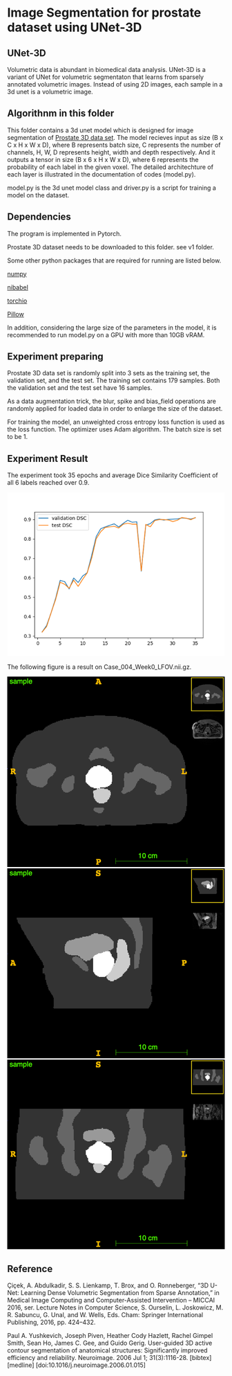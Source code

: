 Image Segmentation for prostate dataset using UNet-3D
======
 
 ## UNet-3D
 
 Volumetric data is abundant in biomedical data analysis. UNet-3D is a variant of UNet for volumetric segmentaton that learns from sparsely annotated volumetric images. Instead of using 2D images, each sample in a 3d unet is a volumetric image.
 
 
 
 ## Algorithnm in this folder
 
 This folder contains a 3d unet model which is designed for image segmentation of [Prostate 3D data set](). The model recieves input as size (B x C x H x W x D), where B represents batch size, C represents the number of channels, H, W, D represents height, width and depth respectively. And it outputs a tensor in size (B x 6 x H x W x D), where 6 represents the probability of each label in the given voxel. The detailed architechture of each layer is illustrated in the documentation of codes (model.py).
 
 model.py is the 3d unet model class and driver.py is a script for training a model on the dataset.
 
 
 ## Dependencies
 
 The program is implemented in Pytorch.
 
 Prostate 3D dataset needs to be downloaded to this folder. see v1 folder. 
 
 Some other python packages that are required for running are listed below.
 
 [numpy](https://numpy.org/)
 
 [nibabel](https://nipy.org/nibabel/)
 
 [torchio](https://torchio.readthedocs.io/)
 
 [Pillow](https://pillow.readthedocs.io/en/stable/)
 
 In addition, considering the large size of the parameters in the model, it is recommended to run model.py on a GPU with more than 10GB vRAM. 
 
 ## Experiment preparing
 
  Prostate 3D data set is randomly split into 3 sets as the training set, the validation set, and the test set. The training set contains 179 samples. Both the validation set and the test set have 16 samples.
 
  As a data augmentation trick, the blur, spike and bias_field operations are randomly applied for loaded data in order to enlarge the size of the dataset.
 
  For training the model, an unweighted cross entropy loss function is used as the loss function. The optimizer uses Adam algorithm. The batch size is set to be 1.
  
 ## Experiment Result
  
  The experiment took 35 epochs and average Dice Similarity Coefficient of all 6 labels reached over 0.9. 
  
  ![image](https://github.com/aCoalBall/segmentation-of-3d-prostate/blob/main/performance.png)
  
  
  
  The following figure is a result on Case_004_Week0_LFOV.nii.gz.
  
  ![image](https://github.com/aCoalBall/segmentation-of-3d-prostate/blob/main/visualization/axial.png)
  ![image](https://github.com/aCoalBall/segmentation-of-3d-prostate/blob/main/visualization/coronal.png)
  ![image](https://github.com/aCoalBall/segmentation-of-3d-prostate/blob/main/visualization/sagittal.png)
  
  
  ## Reference
  
Çiçek, A. Abdulkadir, S. S. Lienkamp, T. Brox, and O. Ronneberger, “3D U-Net: Learning Dense
Volumetric Segmentation from Sparse Annotation,” in Medical Image Computing and Computer-Assisted Intervention – MICCAI 2016, ser. Lecture Notes in Computer Science, S. Ourselin, L. Joskowicz, M. R. Sabuncu,
G. Unal, and W. Wells, Eds. Cham: Springer International Publishing, 2016, pp. 424–432.

Paul A. Yushkevich, Joseph Piven, Heather Cody Hazlett, Rachel Gimpel Smith, Sean Ho, James C. Gee, and Guido Gerig. User-guided 3D active contour segmentation of anatomical structures: Significantly improved efficiency and reliability. Neuroimage. 2006 Jul 1; 31(3):1116-28. 
[bibtex] [medline] [doi:10.1016/j.neuroimage.2006.01.015]



  
  
  
  
  
  
  
  
  
  
